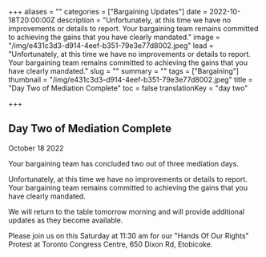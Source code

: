 +++
aliases = ""
categories = ["Bargaining Updates"]
date = 2022-10-18T20:00:00Z
description = "Unfortunately, at this time we have no improvements or details to report. Your bargaining team remains committed to achieving the gains that you have clearly mandated."
image = "/img/e431c3d3-d914-4eef-b351-79e3e77d8002.jpeg"
lead = "Unfortunately, at this time we have no improvements or details to report. Your bargaining team remains committed to achieving the gains that you have clearly mandated."
slug = ""
summary = ""
tags = ["Bargaining"]
thumbnail = "/img/e431c3d3-d914-4eef-b351-79e3e77d8002.jpeg"
title = "Day Two of Mediation Complete"
toc = false
translationKey = "day two"

+++
## Day Two of Mediation Complete

October 18 2022

Your bargaining team has concluded two out of three mediation days.

Unfortunately, at this time we have no improvements or details to report. Your bargaining team remains committed to achieving the gains that you have clearly mandated.

We will return to the table tomorrow morning and will provide additional updates as they become available.

Please join us on this Saturday at 11:30 am for our "Hands Of Our Rights" Protest at Toronto Congress Centre, 650 Dixon Rd, Etobicoke.